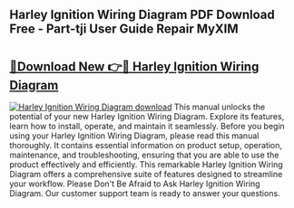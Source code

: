 ## Harley Ignition Wiring Diagram PDF Download Free - Part-tji User Guide Repair MyXIM

# <h2><a href="http://dfpemhu.blite.top/?on=Harley+Ignition+Wiring+Diagram">🔗Download New 👉🔴 Harley Ignition Wiring Diagram</a></h2>

[![Harley Ignition Wiring Diagram download](https://i.imgur.com/lujVjoI.png)](http://dfpemhu.blite.top/?on=Harley+Ignition+Wiring+Diagram)
This manual unlocks the potential of your new Harley Ignition Wiring Diagram. Explore its features, learn how to install, operate, and maintain it seamlessly. Before you begin using your Harley Ignition Wiring Diagram, please read this manual thoroughly. It contains essential information on product setup, operation, maintenance, and troubleshooting, ensuring that you are able to use the product effectively and efficiently. This remarkable Harley Ignition Wiring Diagram offers a comprehensive suite of features designed to streamline your workflow. Please Don't Be Afraid to Ask Harley Ignition Wiring Diagram. Our customer support team is ready to answer your questions.
